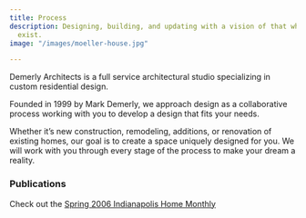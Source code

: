 ```yaml
---
title: Process
description: Designing, building, and updating with a vision of that which does not
  exist.
image: "/images/moeller-house.jpg"

---
```

Demerly Architects is a full service architectural studio specializing in custom residential design.

Founded in 1999 by Mark Demerly, we approach design as a collaborative process working with you to develop a design that fits your needs.

Whether it’s new construction, remodeling, additions, or renovation of existing homes, our goal is to create a space uniquely designed for you. We will work with you through every stage of the process to make your dream a reality.

### Publications

Check out the [Spring 2006 Indianapolis Home Monthly](https://app.forestry.io/sites/3i9wk33jehu4nq/body-media//images/2006_Spring_Indianapolis_Monthly_Home.pdf)